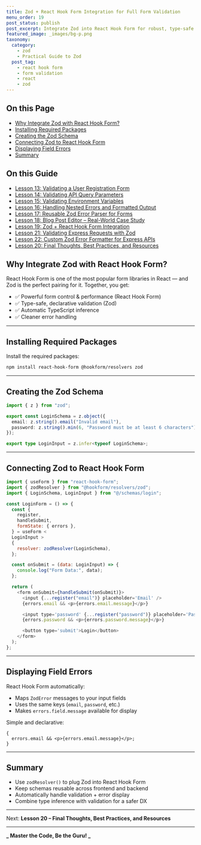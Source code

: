 ```yaml
---
title: Zod + React Hook Form Integration for Full Form Validation
menu_order: 19
post_status: publish
post_excerpt: Integrate Zod into React Hook Form for robust, type-safe form validation.
featured_image: _images/bg-p.png
taxonomy:
  category:
    - zod
    - Practical Guide to Zod
  post_tag:
    - react hook form
    - form validation
    - react
    - zod
---
```


<div class="toc" markdown="1">

<div class="otp" markdown="1">

## On this Page

- [Why Integrate Zod with React Hook Form?](#why-integrate-zod-with-react-hook-form)
- [Installing Required Packages](#installing-required-packages)
- [Creating the Zod Schema](#creating-the-zod-schema)
- [Connecting Zod to React Hook Form](#connecting-zod-to-react-hook-form)
- [Displaying Field Errors](#displaying-field-errors)
- [Summary](#summary)

</div>

<div class="otg" markdown="1">

## On this Guide

- [Lesson 13: Validating a User Registration Form](./lesson-13-validating-a-user-registration-form)
- [Lesson 14: Validating API Query Parameters](./lesson14-validating-api-query-parameters)
- [Lesson 15: Validating Environment Variables](./lesson-15-validating-environment-variables)
- [Lesson 16: Handling Nested Errors and Formatted Output](./lesson-16-handling-nested-errors-and-formatted-output)
- [Lesson 17: Reusable Zod Error Parser for Forms](./lesson-17-reusable-zod-error-parser-for-forms)
- [Lesson 18: Blog Post Editor – Real-World Case Study](./lesson-18-blog-post-editor-real-world-case)
- [Lesson 19: Zod + React Hook Form Integration](./lesson-19-zod-react-hook-form-integration)
- [Lesson 21: Validating Express Requests with Zod](./lesson20-validating-express-requests-with-zod)
- [Lesson 22: Custom Zod Error Formatter for Express APIs](./lesson-21-custom-zod-error-formatter-for-express)
- [Lesson 20: Final Thoughts, Best Practices, and Resources](./lesson-22-final-thoughts-best-practices-and-resources)

</div>

</div>

<div class="guru-main" markdown="1">

## Why Integrate Zod with React Hook Form?

React Hook Form is one of the most popular form libraries in React — and Zod is the perfect pairing for it. Together, you get:

- ✅ Powerful form control & performance (React Hook Form)
- ✅ Type-safe, declarative validation (Zod)
- ✅ Automatic TypeScript inference
- ✅ Cleaner error handling

---

## Installing Required Packages

Install the required packages:

```bash
npm install react-hook-form @hookform/resolvers zod
```

---

## Creating the Zod Schema

```ts
import { z } from "zod";

export const LoginSchema = z.object({
  email: z.string().email("Invalid email"),
  password: z.string().min(6, "Password must be at least 6 characters"),
});

export type LoginInput = z.infer<typeof LoginSchema>;
```

---

## Connecting Zod to React Hook Form

```js
import { useForm } from "react-hook-form";
import { zodResolver } from "@hookform/resolvers/zod";
import { LoginSchema, LoginInput } from "@/schemas/login";

const LoginForm = () => {
  const {
    register,
    handleSubmit,
    formState: { errors },
  } = useForm <
  LoginInput >
  {
    resolver: zodResolver(LoginSchema),
  };

  const onSubmit = (data: LoginInput) => {
    console.log("Form Data:", data);
  };

  return (
    <form onSubmit={handleSubmit(onSubmit)}>
      <input {...register("email")} placeholder='Email' />
      {errors.email && <p>{errors.email.message}</p>}

      <input type='password' {...register("password")} placeholder='Password' />
      {errors.password && <p>{errors.password.message}</p>}

      <button type='submit'>Login</button>
    </form>
  );
};
```

---

## Displaying Field Errors

React Hook Form automatically:

- Maps `ZodError` messages to your input fields
- Uses the same keys (`email`, `password`, etc.)
- Makes `errors.field.message` available for display

Simple and declarative:

```tsx
{
  errors.email && <p>{errors.email.message}</p>;
}
```

---

## Summary

- Use `zodResolver()` to plug Zod into React Hook Form
- Keep schemas reusable across frontend and backend
- Automatically handle validation + error display
- Combine type inference with validation for a safer DX

---

Next: **Lesson 20 – Final Thoughts, Best Practices, and Resources**

---

**_ Master the Code, Be the Guru! _**

</div>
